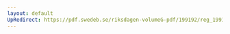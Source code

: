 ```yaml
---
layout: default
UpRedirect: https://pdf.swedeb.se/riksdagen-volumeG-pdf/199192/reg_199192/reg_199192_0857.pdf
---
```

